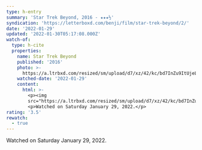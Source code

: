 ```yaml
---
type: h-entry
summary: 'Star Trek Beyond, 2016 - ★★★½'
syndication: 'https://letterboxd.com/benji/film/star-trek-beyond/2/'
date: '2022-01-29'
updated: '2022-01-30T05:17:08.000Z'
watch-of:
  type: h-cite
  properties:
    name: Star Trek Beyond
    published: '2016'
    photo: >-
      https://a.ltrbxd.com/resized/sm/upload/d7/xz/42/kc/bd7InZu9ItUjeLGZqcwCWEGPLjT-0-500-0-750-crop.jpg?k=e4ae7f67b5
    watched-date: '2022-01-29'
    content:
      html: >-
        <p><img
        src="https://a.ltrbxd.com/resized/sm/upload/d7/xz/42/kc/bd7InZu9ItUjeLGZqcwCWEGPLjT-0-500-0-750-crop.jpg?k=e4ae7f67b5"/></p>
        <p>Watched on Saturday January 29, 2022.</p>
rating: '3.5'
rewatch:
  - true
---
```

Watched on Saturday January 29, 2022.
